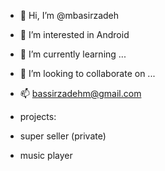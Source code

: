 - 👋 Hi, I’m @mbasirzadeh
- 👀 I’m interested in Android
- 🌱 I’m currently learning ...
- 💞️ I’m looking to collaborate on ...
- 📫 bassirzadehm@gmail.com

- projects:
- super seller (private)
- music player

<!---
mbasirzadeh/mbasirzadeh is a ✨ special ✨ repository because its `README.md` (this file) appears on your GitHub profile.
You can click the Preview link to take a look at your changes.
--->
